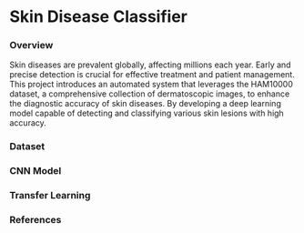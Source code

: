 # Skin Disease Classifier
### Overview
Skin diseases are prevalent globally, affecting millions each year. Early and precise detection is crucial for effective treatment and patient management. This project introduces an automated system that leverages the HAM10000 dataset, a comprehensive collection of dermatoscopic images, to enhance the diagnostic accuracy of skin diseases. By developing a deep learning model capable of detecting and classifying various skin lesions with high accuracy. 

### Dataset

### CNN Model

### Transfer Learning

### References
